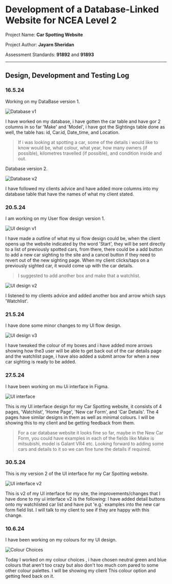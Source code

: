 # Development of a Database-Linked Website for NCEA Level 2

Project Name: **Car Spotting Website**

Project Author: **Jayarn Sheridan**

Assessment Standards: **91892** and **91893**


-------------------------------------------------

## Design, Development and Testing Log

### 16.5.24

Working on my DataBase version 1.

![Database v1](images/Database_v1.png)

I have worked on my database, i have gotten the car table and have gor 2 columns in so far 'Make' and 'Model', i have got the Sightings table done as well, the table has: id, Car.id, Date_time, and Location.

> If i was looking at spotting a car, some of the details i would like to know would be, what colour, what year, how many owners (if possible), kilometres travelled (if possible), and condition inside and out.

Database version 2.

![Database v2](images/Database_v2.png)

I have followed my clients advice and have added more columns into my database table that have the names of what my client stated.


### 20.5.24

I am working on my User flow design version 1.

![UI design v1](images/UI_design_v1.png)

I have made a outline of what my ui flow design could be, when the client opens up the website indicated by the word 'Start', they will be sent directly to a list of previously spotted cars, from there, there could be a add button to add a new car sighting to the site and a cancel button if they need to revert out of the new sighting page. When my client clicks/taps on a previously sighted car, it would come up with the car details.

>I suggested to add another box and make that a watchlist.

![UI design v2](images/UI_design_v2.png)

I listened to my clients advice and added another box and arrow which says 'Watchlist'.



### 21.5.24

I have done some minor changes to my UI flow design.

![UI design v3](images/UI_design_v3.png)

I have tweaked the colour of my boxes and i have added more arrows showing how the3 user will be able to get back out of the car details page and the watchlist page, i have also added a submit arrow for when a new car sighting is ready to be added.

### 27.5.24

I have been working on mu Ui interface in Figma.

![UI interface](images/UI_interface_V1.png)

This is my UI interface design for my Car Spotting website, it consists of 4 pages, 'Watchlist', 'Home Page', 'New car Form', and 'Car Details'. The 4 pages have similar designs in them as well as minimal colours. I will be showing this to my client and be getting feedback from them.

>For a car database website it looks fine so far, maybe in the New Car Form, you could have examples in each of the fields like Make is mitsubishi, model is Galant VR4 etc. Looking forward to adding some cars and details to it so we can fine tune the details if required.

### 30.5.24

This is my version 2 of the UI interface for my Car Spotting website.

![UI interface v2](images/UI_interface_V2.png)

This is v2 of my UI interface for my site, the improvements/changes that I have done to my ui interface v2 is the following: I have added detail buttons onto my watchlisted car list and have put 'e.g.' examples into the new car form field list. I will talk to my client to see if they are happy with this change.

### 10.6.24

I have been working on my colours for my UI design.

![Colour Choices](images/Colours_V1.png)

Today I worked on my colour choices , i have chosen neutral green and blue colours that aren't too crazy but also don't too much com pared to some other colour palettes. I will be showing my client This colour option and getting feed back on it.